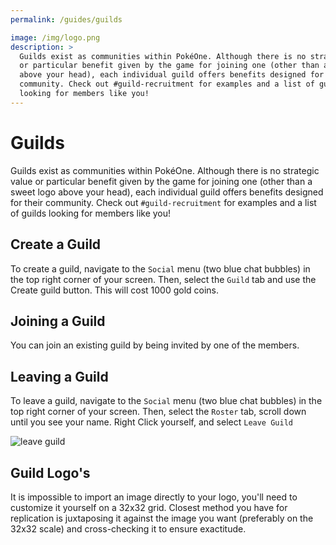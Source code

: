 ```yaml
---
permalink: /guides/guilds

image: /img/logo.png
description: >
  Guilds exist as communities within PokéOne. Although there is no strategic value
  or particular benefit given by the game for joining one (other than a sweet logo
  above your head), each individual guild offers benefits designed for their
  community. Check out #guild-recruitment for examples and a list of guilds
  looking for members like you!
---
```

# Guilds

Guilds exist as communities within PokéOne. Although there is no strategic value
or particular benefit given by the game for joining one (other than a sweet logo
above your head), each individual guild offers benefits designed for their
community. Check out `#guild-recruitment` for examples and a list of guilds
looking for members like you!

## Create a Guild

To create a guild, navigate to the `Social` menu (two blue chat bubbles) in the
top right corner of your screen. Then, select the `Guild` tab and use the Create
guild button. This will cost 1000 gold coins.

## Joining a Guild

You can join an existing guild by being invited by one of the members.

## Leaving a Guild

To leave a guild, navigate to the `Social` menu (two blue chat bubbles) in the
top right corner of your screen. Then, select the `Roster` tab, scroll down
until you see your name. Right Click yourself, and select `Leave Guild`

![leave guild](https://i.imgur.com/U1bHXky.png)

## Guild Logo's

It is impossible to import an image directly to your logo, 
you'll need to customize it yourself on a 32x32 grid.
Closest method you have for replication is juxtaposing it 
against the image you want (preferably on the 32x32 scale) 
and cross-checking it to ensure exactitude.
